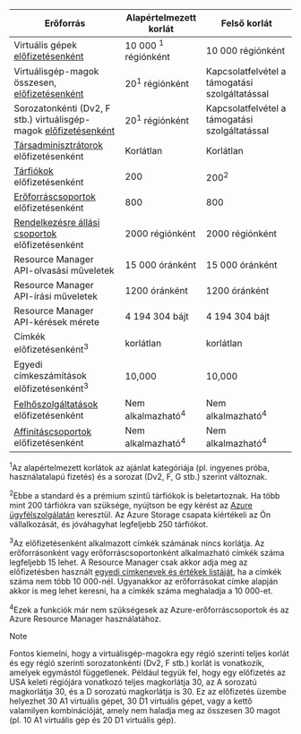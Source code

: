 | Erőforrás | Alapértelmezett korlát | Felső korlát |
| --- | --- | --- |
| Virtuális gépek [előfizetésenként](../articles/billing-buy-sign-up-azure-subscription.md) |10 000 <sup>1</sup> régiónként |10 000 régiónként |
| Virtuálisgép-magok összesen, [előfizetésenként](../articles/billing-buy-sign-up-azure-subscription.md) |20<sup>1</sup> régiónként | Kapcsolatfelvétel a támogatási szolgáltatással |
| Sorozatonkénti (Dv2, F stb.) virtuálisgép-magok [előfizetésenként](../articles/billing-buy-sign-up-azure-subscription.md) |20<sup>1</sup> régiónként | Kapcsolatfelvétel a támogatási szolgáltatással |
| [Társadminisztrátorok](../articles/billing-add-change-azure-subscription-administrator.md) előfizetésenként |Korlátlan |Korlátlan |
| [Tárfiókok](../articles/storage/common/storage-create-storage-account.md) előfizetésenként |200 |200<sup>2</sup> |
| [Erőforráscsoportok](../articles/azure-resource-manager/resource-group-overview.md) előfizetésenként |800 |800 |
| [Rendelkezésre állási csoportok](../articles/virtual-machines/windows/manage-availability.md#configure-multiple-virtual-machines-in-an-availability-set-for-redundancy) előfizetésenként |2000 régiónként |2000 régiónként |
| Resource Manager API-olvasási műveletek |15 000 óránként |15 000 óránként |
| Resource Manager API-írási műveletek |1200 óránként |1200 óránként |
| Resource Manager API-kérések mérete |4 194 304 bájt |4 194 304 bájt |
| Címkék előfizetésenként<sup>3</sup> |korlátlan |korlátlan |
| Egyedi címkeszámítások előfizetésenként<sup>3</sup> | 10,000 | 10,000 |
| [Felhőszolgáltatások](../articles/cloud-services/cloud-services-choose-me.md) előfizetésenként |Nem alkalmazható<sup>4</sup> |Nem alkalmazható<sup>4</sup> |
| [Affinitáscsoportok](../articles/virtual-network/virtual-networks-migrate-to-regional-vnet.md) előfizetésenként |Nem alkalmazható<sup>4</sup> |Nem alkalmazható<sup>4</sup> |

<sup>1</sup>Az alapértelmezett korlátok az ajánlat kategóriája (pl. ingyenes próba, használatalapú fizetés) és a sorozat (Dv2, F, G stb.) szerint változnak.

<sup>2</sup>Ebbe a standard és a prémium szintű tárfiókok is beletartoznak. Ha több mint 200 tárfiókra van szüksége, nyújtson be egy kérést az [Azure ügyfélszolgálatán](https://azure.microsoft.com/support/faq/) keresztül. Az Azure Storage csapata kiértékeli az Ön vállalkozását, és jóváhagyhat legfeljebb 250 tárfiókot.

<sup>3</sup>Az előfizetésenként alkalmazott címkék számának nincs korlátja. Az erőforrásonként vagy erőforráscsoportonként alkalmazható címkék száma legfeljebb 15 lehet. A Resource Manager csak akkor adja meg az előfizetésben használt [egyedi címkenevek és értékek listáját](/rest/api/resources/tags#Tags_List), ha a címkék száma nem több 10 000-nél. Ugyanakkor az erőforrásokat címke alapján akkor is meg lehet keresni, ha a címkék száma meghaladja a 10 000-et.  

<sup>4</sup>Ezek a funkciók már nem szükségesek az Azure-erőforráscsoportok és az Azure Resource Manager használatához.

> [!NOTE]
> Fontos kiemelni, hogy a virtuálisgép-magokra egy régió szerinti teljes korlát és egy régió szerinti sorozatonkénti (Dv2, F stb.) korlát is vonatkozik, amelyek egymástól függetlenek.  Például tegyük fel, hogy egy előfizetés az USA keleti régiójára vonatkozó teljes magkorlátja 30, az A sorozatú magkorlátja 30, és a D sorozatú magkorlátja is 30.  Ez az előfizetés üzembe helyezhet 30 A1 virtuális gépet, 30 D1 virtuális gépet, vagy a kettő valamilyen kombinációját, amely nem haladja meg az összesen 30 magot (pl. 10 A1 virtuális gép és 20 D1 virtuális gép).  
> <!-- -->
> 
> 

